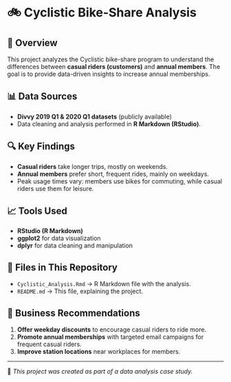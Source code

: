 # 🚲 Cyclistic Bike-Share Analysis

## 📌 Overview
This project analyzes the Cyclistic bike-share program to understand the differences between **casual riders (customers)** and **annual members**. The goal is to provide data-driven insights to increase annual memberships.

## 📊 Data Sources
- **Divvy 2019 Q1 & 2020 Q1 datasets** (publicly available)
- Data cleaning and analysis performed in **R Markdown (RStudio)**.

## 🔍 Key Findings
- **Casual riders** take longer trips, mostly on weekends.
- **Annual members** prefer short, frequent rides, mainly on weekdays.
- Peak usage times vary: members use bikes for commuting, while casual riders use them for leisure.

## 📈 Tools Used
- **RStudio (R Markdown)**
- **ggplot2** for data visualization
- **dplyr** for data cleaning and manipulation

## 📁 Files in This Repository
- `Cyclistic_Analysis.Rmd` → R Markdown file with the analysis.
- `README.md` → This file, explaining the project.

## 🎯 Business Recommendations
1. **Offer weekday discounts** to encourage casual riders to ride more.
2. **Promote annual memberships** with targeted email campaigns for frequent casual riders.
3. **Improve station locations** near workplaces for members.

---
🚀 *This project was created as part of a data analysis case study.*
